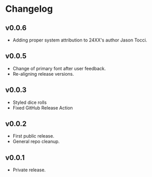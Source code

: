 # Changelog

## v0.0.6
- Adding proper system attribution to 24XX's author Jason Tocci.

## v0.0.5
- Change of primary font after user feedback.
- Re-aligning release versions. 

## v0.0.3
- Styled dice rolls
- Fixed GitHub Release Action

## v0.0.2
- First public release.
- General repo cleanup.

## v0.0.1
- Private release. 